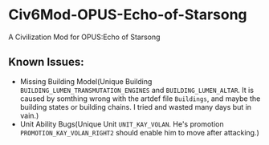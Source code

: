 # Civ6Mod-OPUS-Echo-of-Starsong
A Civilization Mod for OPUS:Echo of Starsong

## Known Issues:
- Missing Building Model(Unique Building `BUILDING_LUMEN_TRANSMUTATION_ENGINES` and `BUILDING_LUMEN_ALTAR`. It is caused by somthing wrong with the artdef file `Buildings`, and maybe the building states or building chains. I tried and wasted many days but in vain.)
- Unit Ability Bugs(Unique Unit `UNIT_KAY_VOLAN`. He's promotion `PROMOTION_KAY_VOLAN_RIGHT2` should enable him to move after attacking.)
